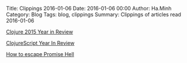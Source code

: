 Title: Clippings 2016-01-06
Date: 2016-01-06 00:00
Author: Ha.Minh
Category: Blog
Tags: blog, clippings
Summary: Clippings of articles read 2016-01-06

[Clojure 2015 Year in Review](http://stuartsierra.com/2015/12/31/clojure-2015-year-in-review)

[ClojureScript Year In Review](http://swannodette.github.io/2015/12/23/year-in-review/)

[How to escape Promise Hell](https://medium.com/@pyrolistical/how-to-get-out-of-promise-hell-8c20e0ab0513#.pp1bbsvmi)
